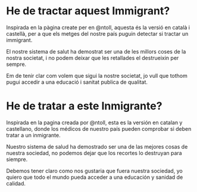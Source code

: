 He de tractar aquest Immigrant?
===============================

Inspirada en la pàgina create per en @ntoll, aquesta és la versió en
català i castellà, per a que els metges del nostre país puguin detectar
si tractar un immigrant.

El nostre sistema de salut ha demostrat ser una de les millors coses
de la nostra societat, i no podem deixar que les retallades el
destrueixin per sempre.

Em de tenir clar com volem que sigui la nostre societat, jo vull que
tothom pugui accedir a una educació i sanitat publica de qualitat. 

He de tratar a este Inmigrante?
==============================

Inspirada en la pagina creada por @ntoll, esta es la versión en catalan
y castellano, donde los médicos de nuestro país pueden comprobar si
deben tratar a un inmigrante.

Nuestro sistema de salud ha demostrado ser una de las mejores cosas de
nuestra sociedad, no podemos dejar que los recortes lo destruyan para
siempre.

Debemos tener claro como nos gustaria que fuera nuestra sociedad, yo
quiero que todo el mundo pueda acceder a una educación y sanidad de
calidad.

